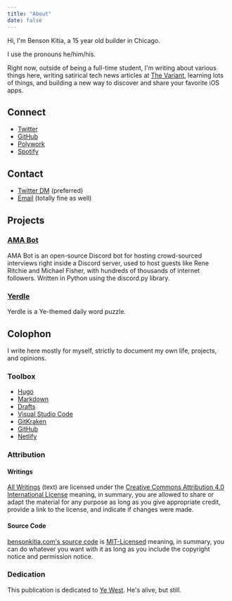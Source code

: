 ```yaml
---
title: "About"
date: false
---
```


Hi, I'm Benson Kitia, a 15 year old builder in Chicago. 

I use the pronouns he/him/his.

Right now, outside of being a full-time student, I'm writing about various things here, writing satirical tech news articles at [The Variant](https://thevariant.net), learning lots of things, and building a new way to discover and share your favorite iOS apps.

## Connect

- [Twitter](https://twitter.com/bensonkitia)
- [GitHub](https://github.com/bensonkitia)
- [Polywork](https://polywork.com/bensonkitia)
- [Spotify](https://open.spotify.com/user/kansg77nxd40s0m3a6kteqb3o?si=10e818d4d49e4e82)

## Contact

- [Twitter DM](https://twitter.com/messages/compose?recipient_id=1188270454303277056) (preferred)
- [Email](mailto:benson@kitia.dev) (totally fine as well)

## Projects

### [AMA Bot](https://github.com/bensonkitia/amabot)

AMA Bot is an open-source Discord bot for hosting crowd-sourced interviews right inside a Discord server, used to host guests like Rene Ritchie and Michael Fisher, with hundreds of thousands of internet followers. Written in Python using the discord.py library.

### [Yerdle](https://yerdle.bensonkitia.com)

Yerdle is a Ye-themed daily word puzzle.

## Colophon

I write here mostly for myself, strictly to document my own life, projects, and opinions.

### Toolbox

- [Hugo](https://gohugo.io)
- [Markdown](https://daringfireball.net/projects/markdown/)
- [Drafts](https://apps.apple.com/us/app/drafts/id1236254471)
- [Visual Studio Code](https://code.visualstudio.com)
- [GitKraken](https://www.gitkraken.com/)
- [GitHub](https://github.com)
- [Netlify](https://netlify.com)

### Attribution

#### Writings

[All Writings](https://bensonkitia.com/writings) (text) are licensed under the [Creative Commons Attribution 4.0 International License](https://creativecommons.org/licenses/by/4.0/) meaning, in summary, you are allowed to share or adapt the material for any purpose as long as you give appropriate credit, provide a link to the license, and indicate if changes were made.

#### Source Code

[bensonkitia.com's source code](https://github.com/bensonkitia/bensonkitia.com) is [MIT-Licensed](https://github.com/bensonkitia/bensonkitia.com/blob/main/LICENSE) meaning, in summary, you can do whatever you want with it as long as you include the copyright notice and permission notice.

### Dedication

This publication is dedicated to [Ye West](https://instagram.com/kanyewest). He's alive, but still.
